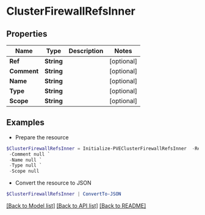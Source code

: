 # ClusterFirewallRefsInner
## Properties

Name | Type | Description | Notes
------------ | ------------- | ------------- | -------------
**Ref** | **String** |  | [optional] 
**Comment** | **String** |  | [optional] 
**Name** | **String** |  | [optional] 
**Type** | **String** |  | [optional] 
**Scope** | **String** |  | [optional] 

## Examples

- Prepare the resource
```powershell
$ClusterFirewallRefsInner = Initialize-PVEClusterFirewallRefsInner  -Ref null `
 -Comment null `
 -Name null `
 -Type null `
 -Scope null
```

- Convert the resource to JSON
```powershell
$ClusterFirewallRefsInner | ConvertTo-JSON
```

[[Back to Model list]](../README.md#documentation-for-models) [[Back to API list]](../README.md#documentation-for-api-endpoints) [[Back to README]](../README.md)

